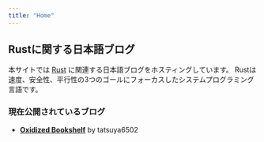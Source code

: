```yaml
---
title: "Home"
---
```


## Rustに関する日本語ブログ

本サイトでは [Rust][rust-lang] に関連する日本語ブログをホスティングしています。
Rustは速度、安全性、平行性の3つのゴールにフォーカスしたシステムプログラミング言語です。

[rust-lang]: https://www.rust-lang.org/ja-JP/


### 現在公開されているブログ

- [**Oxidized Bookshelf**](./tatsuya6502) by tatsuya6502
